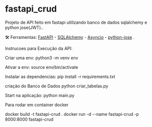 # fastapi_crud
Projeto de API feito em fastapi utilizando banco de dados sqlalchemy e python jose(JWT)..

🛠️ Ferramentas: [FastAPI](https://fastapi.tiangolo.com/) - [SQLAlchemy](https://www.sqlalchemy.org/) - [Asyncio](https://docs.python.org/pt-br/3/library/asyncio.html) - [python-jose](https://python-jose.readthedocs.io/en/latest/) .

Instrucoes para Execução da API:

Criar uma env:
python3 -m venv env

Ativar a env:
source env/bin/activate

Instalar as dependencias:
pip install -r requirements.txt

criação do Banco de Dados
python criar_tabelas.py

Start na aplicação:
python main.py

Para rodar em container docker

 docker build -t fastapi-crud .
 docker run -d --name fastapi-crud -p 8000:8000 fastapi-crud
